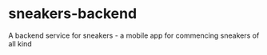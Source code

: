 # sneakers-backend
A backend service for sneakers - a mobile app for commencing sneakers of all kind
